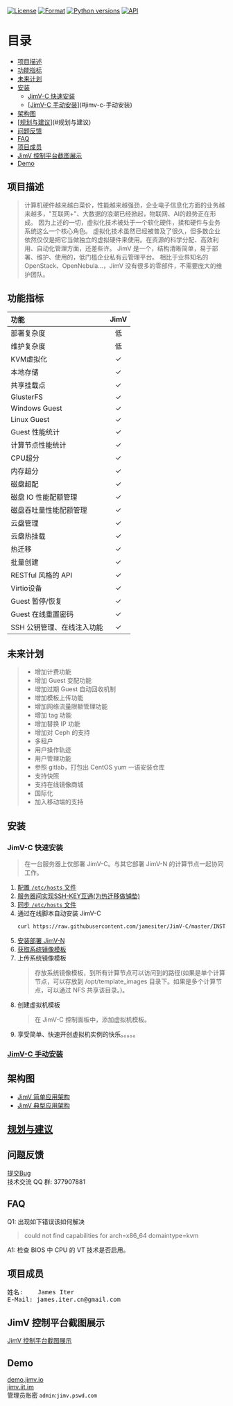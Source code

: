 [![License](https://img.shields.io/badge/License-GPL3-blue.svg)](http://www.gnu.org/licenses/gpl-3.0.html)
[![Format](https://img.shields.io/badge/Format-JSON-blue.svg)](http://www.json.org/json-zh.html)
[![Python versions](https://img.shields.io/badge/Python-2.7.10-blue.svg)](https://www.python.org)
[![API](https://img.shields.io/badge/API-RESTful-blue.svg)](http://www.ics.uci.edu/~fielding/pubs/dissertation/rest_arch_style.htm)


[TOC]: # "目录"

# 目录
- [项目描述](#项目描述)
- [功能指标](#功能指标)
- [未来计划](#未来计划)
- [安装](#安装)
    - [JimV-C 快速安装](#jimv-c-快速安装)
    - [[JimV-C 手动安装](docs/install.md)](#jimv-c-手动安装)
- [架构图](#架构图)
- [[规划与建议](docs/suggest.md)](#规划与建议)
- [问题反馈](#问题反馈)
- [FAQ](#faq)
- [项目成员](#项目成员)
- [JimV 控制平台截图展示](#jimv-控制平台截图展示)
- [Demo](#demo)


## 项目描述

> 计算机硬件越来越白菜价，性能越来越强劲，企业电子信息化方面的业务越来越多，"互联网+"、大数据的浪潮已经掀起，物联网、AI的趋势正在形成。
> 因为上述的一切，虚拟化技术被处于一个软化硬件，揉和硬件与业务系统这么一个核心角色。
> 虚拟化技术虽然已经被普及了很久，但多数企业依然仅仅是把它当做独立的虚拟硬件来使用。在资源的科学分配、高效利用、自动化管理方面，还差些许。
> JimV 是一个，结构清晰简单，易于部署、维护、使用的，低门槛企业私有云管理平台。
> 相比于业界知名的 OpenStack、OpenNebula...，JimV 没有很多的零部件，不需要庞大的维护团队。


## 功能指标

|功能|JimV|
|:-|:-:|
|部署复杂度|低|
|维护复杂度|低|
|KVM虚拟化|✓|
|本地存储|✓|
|共享挂载点|✓|
|GlusterFS|✓|
|Windows Guest|✓|
|Linux Guest|✓|
|Guest 性能统计|✓|
|计算节点性能统计|✓|
|CPU超分|✓|
|内存超分|✓|
|磁盘超配|✓|
|磁盘 IO 性能配额管理|✓|
|磁盘吞吐量性能配额管理|✓|
|云盘管理|✓|
|云盘热挂载|✓|
|热迁移|✓|
|批量创建|✓|
|RESTful 风格的 API|✓|
|Virtio设备|✓|
|Guest 暂停/恢复|✓|
|Guest 在线重置密码|✓|
|SSH 公钥管理、在线注入功能|✓|


## 未来计划

>* 增加计费功能
>* 增加 Guest 变配功能
>* 增加过期 Guest 自动回收机制
>* 增加模板上传功能
>* 增加网络流量限额管理功能
>* 增加 tag 功能
>* 增加替换 IP 功能
>* 增加对 Ceph 的支持
>* 多租户
>* 用户操作轨迹
>* 用户管理功能
>* 参照 gitlab，打包出 CentOS yum 一语安装仓库
>* 支持快照
>* 支持在线镜像商城
>* 国际化
>* 加入移动端的支持


## 安装

### JimV-C 快速安装
> 在一台服务器上仅部署 JimV-C。与其它部署 JimV-N 的计算节点一起协同工作。

1. [配置 `/etc/hosts` 文件](docs/install.md#配置-etchosts-文件)
2. [服务器间实现SSH-KEY互通(为热迁移做铺垫)](docs/install.md#服务器间实现ssh-key互通为热迁移做铺垫)
3. [同步 `/etc/hosts` 文件](docs/install.md#同步-etchosts-文件)
4. 通过在线脚本自动安装 JimV-C
    ``` bash
    curl https://raw.githubusercontent.com/jamesiter/JimV-C/master/INSTALL.sh | bash -
    ```
5. [安装部署 JimV-N](https://github.com/jamesiter/JimV-N#%E5%AE%89%E8%A3%85)
6. [获取系统镜像模板](http://template.iit.im)
7. 上传系统镜像模板
   > 存放系统镜像模板，到所有计算节点可以访问到的路径(如果是单个计算节点，可以存放到 /opt/template_images 目录下。如果是多个计算节点，可以通过 NFS 共享该目录。)。
8. 创建虚拟机模板
   > 在 JimV-C 控制面板中，添加虚拟机模板。
9. 享受简单、快速开创虚拟机实例的快乐。。。。。

### [JimV-C 手动安装](docs/install.md)


## 架构图
* [JimV 简单应用架构](./topology/JimVSimpleArchitecture.png)
* [JimV 典型应用架构](./topology/JimVRecommendArchitecture.png)


## [规划与建议](docs/suggest.md)


## 问题反馈

[提交Bug](https://github.com/jamesiter/JimV-C/issues) <br> 技术交流 QQ 群:
377907881


## FAQ
Q1: 出现如下错误该如何解决
> could not find capabilities for arch=x86_64 domaintype=kvm

A1: 检查 BIOS 中 CPU 的 VT 技术是否启用。


## 项目成员

<pre>
姓名:    James Iter
E-Mail: james.iter.cn@gmail.com
</pre>


## JimV 控制平台截图展示

[JimV 控制平台截图展示](docs/screenshot.md)


## Demo

[demo.jimv.io](https://demo.jimv.io) <br>
[jimv.iit.im](https://jimv.iit.im) <br>
管理员账密 `admin`:`jimv.pswd.com`

